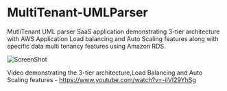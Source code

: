 # MultiTenant-UMLParser
MutliTenant UML parser SaaS application demonstrating 3-tier architecture with AWS Application Load balancing and Auto Scaling features along with specific data multi tenancy features using Amazon RDS.

![ScreenShot](https://raw.github.com/shiva322/MultiTenant-UMLParser/master/Architecture.png)

Video demonstrating the 3-tier architecture,Load Balancing and Auto Scaling features - https://www.youtube.com/watch?v=-ilVI29YhSg
